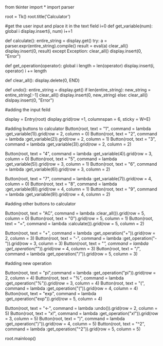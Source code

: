 from tkinter import *
import parser

root = Tk()
root.title('Calculator')

#get the user input and place it in the text field
i=0
def get_variable(num):
    global i
    display.insert(i, num)
    i+=1

def calculate():
    entire_string = display.get()
    try:
        a = parser.expr(entire_string).compile()
        result = eval(a)
        clear_all()
        display.insert(0, result)
    except Exception:
        clear_all()
        display.insert(0, "Error")

def get_operation(operator):
    global i
    length = len(operator)
    display.insert(i, operator)
    i += length

def clear_all():
    display.delete(0, END)

def undo():
    entire_string = display.get()
    if len(entire_string):
        new_string = entire_string[:-1]
        clear_all()
        display.insert(0, new_string)
    else:
        clear_all()
        dislpay.insert(0, "Error")


#adding the input feild

display = Entry(root)
display.grid(row =1, columnspan = 6, sticky = W+E)
 
#adding buttons to calculator
Button(root, text = "1", command = lambda :get_variable(1)).grid(row = 2, column = 0)
Button(root, text = "2", command = lambda :get_variable(2)).grid(row = 2, column = 1)
Button(root, text = "3", command = lambda :get_variable(3)).grid(row = 2, column = 2)

Button(root, text = "4", command = lambda :get_variable(4)).grid(row = 3, column = 0)
Button(root, text = "5", command = lambda :get_variable(5)).grid(row = 3, column = 1)
Button(root, text = "6", command = lambda :get_variable(6)).grid(row = 3, column = 2)

Button(root, text = "7", command = lambda :get_variable(7)).grid(row = 4, column = 0)
Button(root, text = "8", command = lambda :get_variable(8)).grid(row = 4, column = 1)
Button(root, text = "9", command = lambda :get_variable(9)).grid(row = 4, column = 2)

#adding other buttons to calculator

Button(root, text = "AC", command = lambda :clear_all()).grid(row = 5, column = 0)
Button(root, text = "0").grid(row = 5, column = 1)
Button(root, text = "=", command = lambda :calculate()).grid(row = 5, column = 2)


Button(root, text = "+", command = lambda :get_operation("+")).grid(row = 2, column = 3)
Button(root, text = "-", command = lambda :get_operation("-")).grid(row = 3, column = 3)
Button(root, text = "*", command = lambda :get_operation("*")).grid(row = 4, column = 3)
Button(root, text = "/", command = lambda :get_operation("/")).grid(row = 5, column = 3)

#adding new operation

Button(root, text = "pi",command = lambda :get_operation("pi")).grid(row = 2, column = 4)
Button(root, text = "%", command = lambda :get_operation("%")).grid(row = 3, column = 4)
Button(root, text = "(", command = lambda :get_operation("(")).grid(row = 4, column = 4)
Button(root, text = "exp", command = lambda :get_operation("exp")).grid(row = 5, column = 4)

Button(root, text = "<-", command = lambda :undo()).grid(row = 2, column = 5)
Button(root, text = "x!", command = lambda :get_operation("x!")).grid(row = 3, column = 5)
Button(root, text = ")", command = lambda :get_operation(")")).grid(row = 4, column = 5)
Button(root, text = "^2", command = lambda :get_operation("^2")).grid(row = 5, column = 5)




root.mainloop()
